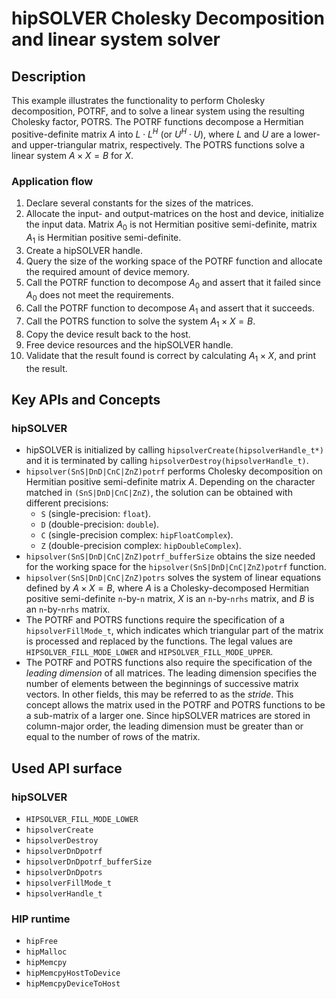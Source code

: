 # hipSOLVER Cholesky Decomposition and linear system solver

## Description
This example illustrates the functionality to perform Cholesky decomposition, POTRF, and to solve a linear system using the resulting Cholesky factor, POTRS. The POTRF functions decompose a Hermitian positive-definite matrix $A$ into $L\cdot L^H$ (or $U^H\cdot U$), where $L$ and $U$ are a lower- and upper-triangular matrix, respectively. The POTRS functions solve a linear system $A\times X=B$ for $X$.

### Application flow
1. Declare several constants for the sizes of the matrices.
2. Allocate the input- and output-matrices on the host and device, initialize the input data. Matrix $A_0$ is not
   Hermitian positive semi-definite, matrix $A_1$ is Hermitian positive semi-definite.
3. Create a hipSOLVER handle.
4. Query the size of the working space of the POTRF function and allocate the required amount of device memory.
5. Call the POTRF function to decompose $A_0$ and assert that it failed since $A_0$ does not meet the requirements.
6. Call the POTRF function to decompose $A_1$ and assert that it succeeds.
7. Call the POTRS function to solve the system $A_1\times X=B$.
8. Copy the device result back to the host.
9. Free device resources and the hipSOLVER handle.
10. Validate that the result found is correct by calculating $A_1\times X$, and print the result.

## Key APIs and Concepts
### hipSOLVER
- hipSOLVER is initialized by calling `hipsolverCreate(hipsolverHandle_t*)` and it is terminated by calling `hipsolverDestroy(hipsolverHandle_t)`.
- `hipsolver(SnS|DnD|CnC|ZnZ)potrf` performs Cholesky decomposition on Hermitian positive semi-definite matrix $A$. Depending on the character matched in `(SnS|DnD|CnC|ZnZ)`, the solution can be obtained with different precisions:
    - `S` (single-precision: `float`).
    - `D` (double-precision: `double`).
    - `C` (single-precision complex: `hipFloatComplex`).
    - `Z` (double-precision complex: `hipDoubleComplex`).
- `hipsolver(SnS|DnD|CnC|ZnZ)potrf_bufferSize` obtains the size needed for the working space for the `hipsolver(SnS|DnD|CnC|ZnZ)potrf` function.
- `hipsolver(SnS|DnD|CnC|ZnZ)potrs` solves the system of linear equations defined by $A\times X=B$, where $A$ is a Cholesky-decomposed Hermitian positive semi-definite `n`-by-`n` matrix, $X$ is an `n`-by-`nrhs` matrix, and $B$ is an `n`-by-`nrhs` matrix.
- The POTRF and POTRS functions require the specification of a `hipsolverFillMode_t`, which indicates which triangular part of the matrix is processed and replaced by the functions. The legal values are `HIPSOLVER_FILL_MODE_LOWER` and `HIPSOLVER_FILL_MODE_UPPER`.
- The POTRF and POTRS functions also require the specification of the _leading dimension_ of all matrices. The leading dimension specifies the number of elements between the beginnings of successive matrix vectors. In other fields, this may be referred to as the _stride_. This concept allows the matrix used in the POTRF and POTRS functions to be a sub-matrix of a larger one. Since hipSOLVER matrices are stored in column-major order, the leading dimension must be greater than or equal to the number of rows of the matrix.

## Used API surface
### hipSOLVER
- `HIPSOLVER_FILL_MODE_LOWER`
- `hipsolverCreate`
- `hipsolverDestroy`
- `hipsolverDnDpotrf`
- `hipsolverDnDpotrf_bufferSize`
- `hipsolverDnDpotrs`
- `hipsolverFillMode_t`
- `hipsolverHandle_t`

### HIP runtime
- `hipFree`
- `hipMalloc`
- `hipMemcpy`
- `hipMemcpyHostToDevice`
- `hipMemcpyDeviceToHost`
